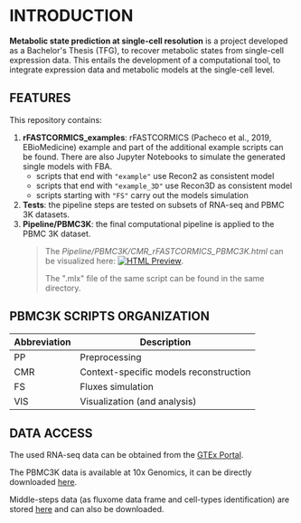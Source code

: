 # INTRODUCTION

**Metabolic state prediction at single-cell resolution** is a project developed as a Bachelor's Thesis (TFG), to recover metabolic states from single-cell expression data. This entails the development of a computational tool, to integrate expression data and metabolic models at the single-cell level.

## FEATURES

This repository contains: 
1. **rFASTCORMICS_examples**: rFASTCORMICS (Pacheco et al., 2019, EBioMedicine) example and part of the additional example scripts can be found. There are also Jupyter Notebooks to simulate the generated single models with FBA.
    * scripts that end with `"example"` use Recon2 as consistent model
    * scripts that end with `"example_3D"` use Recon3D as consistent model
    * scripts starting with `"FS"` carry out the models simulation
2. **Tests**: the pipeline steps are tested on subsets of RNA-seq and PBMC 3K datasets.
3. **Pipeline/PBMC3K**: the final computational pipeline is applied to the PBMC 3K dataset.
   > The *Pipeline/PBMC3K/CMR_rFASTCORMICS_PBMC3K.html* can be visualized here: [![HTML Preview](https://img.shields.io/badge/HTML_Preview-View-pink.svg)](https://htmlpreview.github.io/?https://github.com/claudiavicente/MSPSCR/blob/main/Pipeline/PBMC3K/CMR_rFASTCORMICS_PBMC3K.html).
   > 
   > The ".mlx" file of the same script can be found in the same directory.

## PBMC3K SCRIPTS ORGANIZATION

| Abbreviation | Description                            |
|--------------|----------------------------------------|
| PP           | Preprocessing                          |
| CMR          | Context-specific models reconstruction|
| FS           | Fluxes simulation                      |
| VIS          | Visualization (and analysis)           |

## DATA ACCESS

The used RNA-seq data can be obtained from the [GTEx Portal](https://www.gtexportal.org/).

The PBMC3K data is available at 10x Genomics, it can be directly downloaded [here](http://cf.10xgenomics.com/samples/cell-exp/1.1.0/pbmc3k/pbmc3k_filtered_gene_bc_matrices.tar.gz).

Middle-steps data (as fluxome data frame and cell-types identification) are stored [here](https://universitatdevic-my.sharepoint.com/:f:/g/personal/claudia_vicente_uvic_cat/Egr1py82Nt5Lg1j-etbi5fQBe69Qd8aiAIgho4Ne_R-_TQ) and can also be downloaded.
